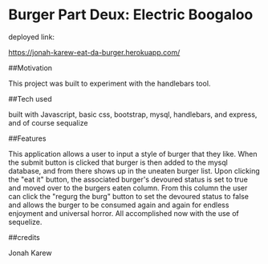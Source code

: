 #  Burger Part Deux: Electric Boogaloo

deployed link:

https://jonah-karew-eat-da-burger.herokuapp.com/

##Motivation

This project was built to experiment with the handlebars tool. 

##Tech used

built with Javascript, basic css, bootstrap, mysql, handlebars, and express, and of course sequalize

##Features

This application allows a user to input a style of burger that they like. When the submit button is clicked that burger is then added to the mysql database, and from there shows up in the uneaten burger list. Upon clicking the "eat it" button, the associated burger's devoured status is set to true and moved over to the burgers eaten column. From this column the user can click the "regurg the burg" button to set the devoured status to false and allows the burger to be consumed again and again for endless enjoyment and universal horror. All accomplished now with the use of sequelize.

##credits

Jonah Karew